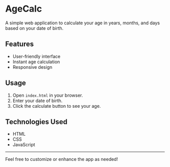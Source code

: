 # AgeCalc

A simple web application to calculate your age in years, months, and days based on your date of birth.

## Features
- User-friendly interface
- Instant age calculation
- Responsive design

## Usage
1. Open `index.html` in your browser.
2. Enter your date of birth.
3. Click the calculate button to see your age.

## Technologies Used
- HTML
- CSS
- JavaScript

---

Feel free to customize or enhance the app as needed! 